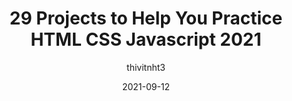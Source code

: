 ---
author: thivitnht3
date: 2021-09-12
permalink: false
publisher: thepracticaldev
tags:
  - html
  - css
  - javascript
target_url: https://dev.to/haycuoilennao19/29-projects-to-help-you-practice-html-css-javascript-2021-1j88
title: 29 Projects to Help You Practice HTML CSS Javascript 2021
---
